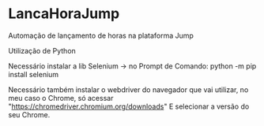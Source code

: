 # LancaHoraJump
Automação de lançamento de horas na plataforma Jump

Utilização de Python

Necessário instalar a lib Selenium -> no Prompt de Comando: python -m pip install selenium

Necessário também instalar o webdriver do navegador que vai utilizar, no meu caso o Chrome, só acessar "https://chromedriver.chromium.org/downloads" E selecionar a versão do seu Chrome.


